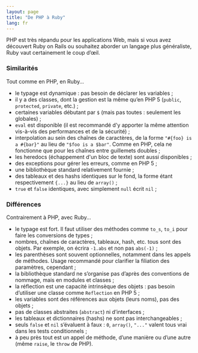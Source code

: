 ```yaml
---
layout: page
title: "De PHP à Ruby"
lang: fr
---
```


PHP est très répandu pour les applications Web, mais si vous avez
découvert Ruby on Rails ou souhaitez aborder un langage plus
généraliste, Ruby vaut certainement le coup d’œil.

### Similarités

Tout comme en PHP, en Ruby…

* le typage est dynamique : pas besoin de déclarer les variables ;
* il y a des classes, dont la gestion est la même qu’en PHP 5 (`public`,
  `protected`, `private`, etc.) ;
* certaines variables débutant par `$` (mais pas toutes : seulement les
  globales) ;
* `eval` est disponible (il est recommandé d'y apporter la même attention vis-à-vis des performances et de la sécurité) ;
* interpolation au sein des chaînes de caractères, de la forme
  `"#{foo} is a #{bar}"` au lieu de `"$foo is a $bar"`. Comme en PHP,
  cela ne fonctionne que pour les chaînes entre guillemets doubles ;
* les heredocs (échappement d'un bloc de texte) sont aussi disponibles ;
* des exceptions pour gérer les erreurs, comme en PHP 5 ;
* une bibliothèque standard relativement fournie ;
* des tableaux et des hashs identiques sur le fond, la forme étant
  respectivement `{...}` au lieu de `array()` ;
* `true` et `false` identiques, avec simplement `null` écrit `nil` ;

### Différences

Contrairement à PHP, avec Ruby…

* le typage est fort. Il faut utiliser des méthodes comme `to_s`, `to_i`
  pour faire les conversions de types ;
* nombres, chaînes de caractères, tableaux, hash, etc. tous sont des
  objets. Par exemple, on écrira `-1.abs` et non pas `abs(-1)` ;
* les parenthèses sont souvent optionnelles, notamment dans les appels
  de méthodes. Usage recommandé pour clarifier la filiation des
  paramètres, cependant ;
* la bibliothèque standard ne s’organise pas d’après des conventions de
  nommage, mais en modules et classes ;
* la réflection est une capacité intrinsèque des objets : pas besoin
  d’utiliser une classe comme `Reflection` en PHP 5 ;
* les variables sont des références aux objets (leurs noms), pas des
  objets ;
* pas de classes abstraites (`abstract`) ni d’interfaces ;
* les tableaux et dictionnaires (hashs) ne sont pas interchangeables ;
* seuls `false` et `nil` s’évaluent à faux : `0`, `array()`, `"..."`
  valent tous vrai dans les tests conditionnels ;
* à peu près tout est un appel de méthode, d’une manière ou d’une autre
  (même `raise`, le `throw` de PHP).

